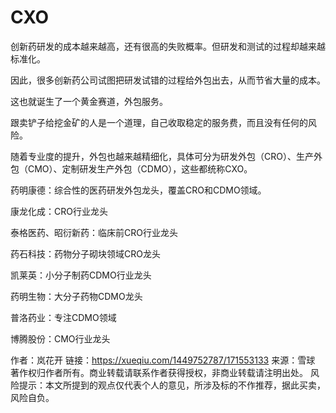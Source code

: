# CXO

创新药研发的成本越来越高，还有很高的失败概率。但研发和测试的过程却越来越标准化。

因此，很多创新药公司试图把研发试错的过程给外包出去，从而节省大量的成本。

这也就诞生了一个黄金赛道，外包服务。

跟卖铲子给挖金矿的人是一个道理，自己收取稳定的服务费，而且没有任何的风险。

随着专业度的提升，外包也越来越精细化，具体可分为研发外包（CRO）、生产外包（CMO）、定制研发生产外包（CDMO），这些都统称CXO。

药明康德：综合性的医药研发外包龙头，覆盖CRO和CDMO领域。

康龙化成：CRO行业龙头

泰格医药、昭衍新药：临床前CRO行业龙头

药石科技：药物分子砌块领域CRO龙头

凯莱英：小分子制药CDMO行业龙头

药明生物：大分子药物CDMO龙头

普洛药业：专注CDMO领域

博腾股份：CMO行业龙头



作者：岚花开
链接：https://xueqiu.com/1449752787/171553133
来源：雪球
著作权归作者所有。商业转载请联系作者获得授权，非商业转载请注明出处。
风险提示：本文所提到的观点仅代表个人的意见，所涉及标的不作推荐，据此买卖，风险自负。

